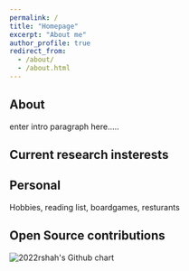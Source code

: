 ```yaml
---
permalink: /
title: "Homepage"
excerpt: "About me"
author_profile: true
redirect_from: 
  - /about/
  - /about.html
---
```


About
----
enter intro paragraph here.....


Current research insterests
----

Personal
----
Hobbies, reading list, boardgames, resturants

Open Source contributions
----
<img src="https://ghchart.rshah.org/masonamccallum" alt="2022rshah's Github chart" />
